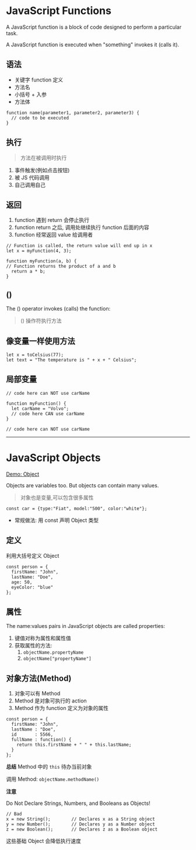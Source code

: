 # JavaScript Functions

A JavaScript function is a block of code designed to perform a particular task.

A JavaScript function is executed when "something" invokes it (calls it).

## 语法

- 关键字 function 定义
- 方法名
- 小括号 + 入参
- 方法体

```
function name(parameter1, parameter2, parameter3) {
  // code to be executed
}
```

## 执行

> 方法在被调用时执行

1. 事件触发(例如点击按钮)
2. 被 JS 代码调用
3. 自己调用自己

## 返回

1. function 遇到 return 会停止执行
2. function return 之后, 调用处继续执行 function 后面的内容
3. function 经常返回 value 给调用者

```
// Function is called, the return value will end up in x
let x = myFunction(4, 3);

function myFunction(a, b) {
// Function returns the product of a and b
  return a * b;
}
```

## () 

The () operator invokes (calls) the function:

> () 操作符执行方法

## 像变量一样使用方法

```
let x = toCelsius(77);
let text = "The temperature is " + x + " Celsius";
```

## 局部变量

```
// code here can NOT use carName

function myFunction() {
  let carName = "Volvo";
  // code here CAN use carName
}

// code here can NOT use carName
```

---

# JavaScript Objects

[Demo: Object](demo/js_object.html)

Objects are variables too. But objects can contain many values.

> 对象也是变量,可以包含很多属性

`const car = {type:"Fiat", model:"500", color:"white"};`

- 常规做法: 用 const 声明 Object 类型

## 定义

利用大括号定义 Object

```
const person = {
  firstName: "John",
  lastName: "Doe",
  age: 50,
  eyeColor: "blue"
};
```

## 属性

The name:values pairs in JavaScript objects are called properties:

1. 键值对称为属性和属性值
2. 获取属性的方法: 
   1. `objectName.propertyName` 
   2. `objectName["propertyName"]`


## 对象方法(Method)

1. 对象可以有 Method
2. Method 是对象可执行的 action
3. Method 作为 function 定义为对象的属性

```
const person = {
  firstName: "John",
  lastName : "Doe",
  id       : 5566,
  fullName : function() {
    return this.firstName + " " + this.lastName;
  }
};
```

**总结**
Method 中的 `this` 待办当前对象

调用 Method: `objectName.methodName()`


**注意**

Do Not Declare Strings, Numbers, and Booleans as Objects!

```
// Bad
x = new String();        // Declares x as a String object
y = new Number();        // Declares y as a Number object
z = new Boolean();       // Declares z as a Boolean object
```

这些基础 Object 会降低执行速度